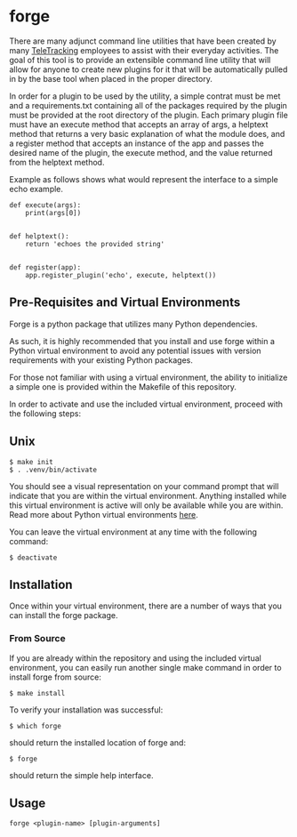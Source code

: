 # forge

There are many adjunct command line utilities that have been created by many [TeleTracking](https://teletracking.com)
employees to assist with their everyday activities.
The goal of this tool is to provide an extensible command line utility that will allow
for anyone to create new plugins for it that will be automatically pulled in by the 
base tool when placed in the proper directory.

In order for a plugin to be used by the utility, a simple contrat must be met and a requirements.txt containing all of the packages required by the plugin must be provided at the root directory of the plugin.
Each primary plugin file must have an execute method that accepts an array of args,
a helptext method that returns a very basic explanation of what the module does, 
and a register method that accepts an instance of the app and passes the desired name of
the plugin, the execute method, and the value returned from the helptext method.

Example as follows shows what would represent the interface to a simple echo example.

```
def execute(args):
    print(args[0])


def helptext():
    return 'echoes the provided string'


def register(app):
    app.register_plugin('echo', execute, helptext())
```

## Pre-Requisites and Virtual Environments
Forge is a python package that utilizes many Python dependencies.

As such, it is highly recommended that you install and use forge within a Python virtual environment to avoid any potential issues with version requirements with your existing Python packages.

For those not familiar with using a virtual environment, the ability to initialize a simple one is provided within the Makefile of this repository.

In order to activate and use the included virtual environment, proceed with the following steps:

## Unix
```
$ make init
$ . .venv/bin/activate
```

You should see a visual representation on your command prompt that will indicate that you are within the virtual environment.
Anything installed while this virtual environment is active will only be available while you are within. Read more about Python virtual environments [here](https://realpython.com/python-virtual-environments-a-primer/).

You can leave the virtual environment at any time with the following command:
```
$ deactivate
```

## Installation
Once within your virtual environment, there are a number of ways that you can install the forge package.

### From Source
If you are already within the repository and using the included virtual environment, you can easily run another single make command in order to install forge from source:

```
$ make install
```

To verify your installation was successful:
```
$ which forge
```
should return the installed location of forge and:
```
$ forge
```
should return the simple help interface.

<!-- // TODO: Update Install Instructions for PyPI
### Via PyPI -->


## Usage
```
forge <plugin-name> [plugin-arguments]
```